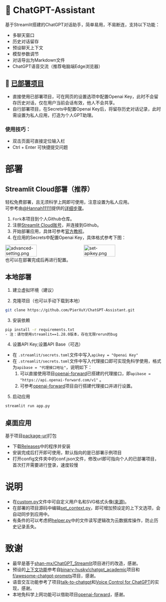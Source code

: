 # 🤖 ChatGPT-Assistant
基于Streamlit搭建的ChatGPT对话助手，简单易用，不易断连，支持以下功能：
- 多聊天窗口
- 历史对话留存
- 预设聊天上下文 
- 模型参数调节
- 对话导出为Markdown文件
- ChatGPT语音交流（推荐电脑端Edge浏览器）
## 🤩 [已部署项目](https://pearxuy-gpt.streamlit.app/)
- 直接使用已部署项目，可在网页的设置选项中配置Openai Key，此时不会留存历史对话，仅在用户当前会话有效，他人不会共享。
- 自行部署项目，在Secrets中配置Openai Key后，将留存历史对话记录，此时需设置为私人应用，打造为个人GPT助理。   

### 使用技巧：
- 双击页面可直接定位输入栏
- Ctrl + Enter 可快捷提交问题

# 部署

## Streamlit Cloud部署（推荐）
轻松免费部署，且无须科学上网即可使用，注意设置为私人应用。   
可参考由[@Hannah11111](https://github.com/Hannah11111)提供的[详细步骤](https://github.com/PierXuY/ChatGPT-Assistant/blob/main/Tutorial.md)。
1. `Fork`本项目到个人Github仓库。
2. 注册[Streamlit Cloud账号](https://share.streamlit.io/)，并连接到Github。
3. 开始部署应用，具体可参考[官方教程](https://docs.streamlit.io/streamlit-community-cloud/get-started)。   
4. 在应用的Secrets中配置Openai Key，具体格式参考下图：
<div style="display: flex;">
  <img src="https://github.com/PierXuY/ChatGPT-Assistant/blob/main/Figure/advanced-setting.png" alt="advanced-setting.png" style="flex: 1; width: 40%;"/>
  <img src="https://github.com/PierXuY/ChatGPT-Assistant/blob/main/Figure/set-apikey.png" alt="set-apikey.png" style="flex: 1; width: 40%;" />
</div>   
也可以在部署完成后再进行配置。

## 本地部署
1. 建立虚拟环境（建议）

2. 克隆项目（也可以手动下载到本地）
```bash
git clone https://github.com/PierXuY/ChatGPT-Assistant.git
```

3. 安装依赖
```bash
pip install -r requirements.txt
- 注：请勿使用streamlit==1.28.0版本，存在无限rerun的bug
```

4. 设置API Key;设置API Base（可选）

- 在 `.streamlit/secrets.toml`文件中写入`apikey = "Openai Key"`
- 在 `.streamlit/secrets.toml`文件中写入代理接口即可实现免科学使用，格式为`apibase = "代理接口地址"`，说明如下：   
  1. 可以直接使用项目[openai-forward](https://github.com/beidongjiedeguang/openai-forward)已搭建的代理接口，即`apibase = "https://api.openai-forward.com/v1"` 。
  2. 可参考[openai-forward](https://github.com/beidongjiedeguang/openai-forward)项目自行搭建代理接口并进行设置。

5. 启动应用
```bash
streamlit run app.py
```

## 桌面应用
基于项目[package-url](https://github.com/PierXuY/package-url)打包
- 下载[Releases](https://github.com/PierXuY/ChatGPT-Assistant/releases)中的程序并安装
- 安装完成后打开即可使用，默认指向的是已部署示例项目
- 打开config文件夹中的conf.json文件，修改url即可指向个人的已部署项目，首次打开需要进行登录，速度较慢

# 说明
- 在[custom.py](https://github.com/PierXuY/ChatGPT-Assistant/blob/main/libs/custom.py)文件中可自定义用户名和SVG格式头像[(来源)](https://www.dicebear.com/playground?style=identicon)。
- 在部署的项目源码中编辑[set_context.py](https://github.com/PierXuY/ChatGPT-Assistant/blob/main/libs/set_context.py)，即可增加预设定的上下文选项，会自动同步到应用中。
- 有条件的可以考虑把[helper.py](https://github.com/PierXuY/ChatGPT-Assistant/blob/main/libs/helper.py)中的文件读写逻辑改为云数据库操作，防止历史记录丢失。


# 致谢
- 最早是基于[shan-mx/ChatGPT_Streamlit](https://github.com/shan-mx/ChatGPT_Streamlit)项目进行的改造，感谢。
- 预设的[上下文功能](https://github.com/PierXuY/ChatGPT-Assistant/blob/main/set_context.py)参考自[binary-husky/chatgpt_academic](https://github.com/binary-husky/chatgpt_academic)项目和[f/awesome-chatgpt-prompts](https://github.com/f/awesome-chatgpt-prompts)项目，感谢。
- 语音交互功能参考了项目[talk-to-chatgpt](https://github.com/C-Nedelcu/talk-to-chatgpt)和[Voice Control for ChatGPT](https://chrome.google.com/webstore/detail/voice-control-for-chatgpt/eollffkcakegifhacjnlnegohfdlidhn)的实现，感谢。
- 本地免科学上网功能可以借助项目[openai-forward](https://github.com/beidongjiedeguang/openai-forward)，感谢。
